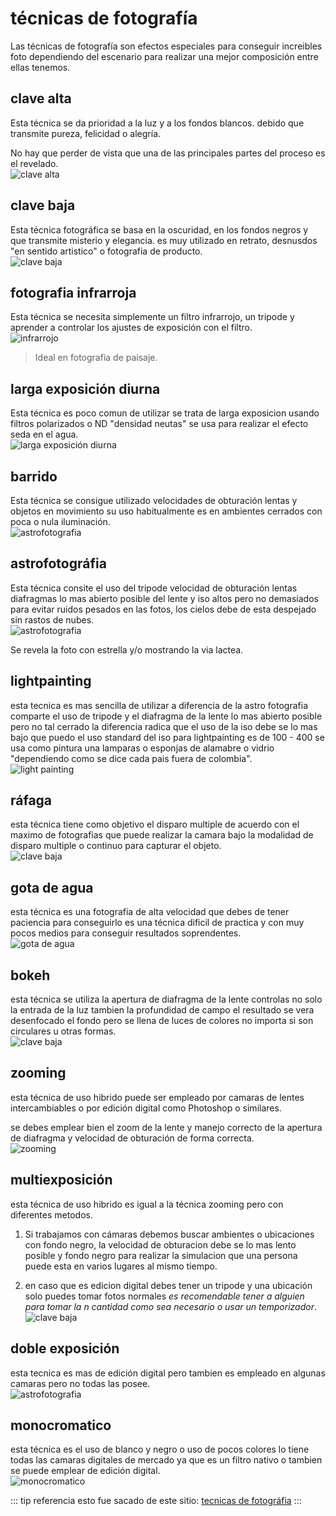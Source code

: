 # técnicas de fotografía

Las técnicas de fotografía son efectos especiales para conseguir increibles foto dependiendo del escenario para realizar una mejor composición entre ellas tenemos.

## clave alta

Esta técnica se da prioridad a la luz y a los fondos blancos. debido que transmite pureza, felicidad o alegría.

No hay que perder de vista que una de las principales partes del proceso es el revelado.<br>
![clave alta](/img/fotografia/clave-alta.jpeg)


## clave baja

Esta técnica fotográfica se basa en la oscuridad, en los fondos negros y que transmite misterio y elegancia. es muy utilizado en retrato, desnusdos "en sentido artistico" o fotografia de producto.<br>
![clave baja](/img/fotografia/clave-baja.jpg)

## fotografia infrarroja

Esta técnica se necesita simplemente un filtro infrarrojo, un tripode y aprender a controlar los ajustes de exposición con el filtro.<br>
![infrarrojo](/img/fotografia/infrarrojo.jpg)

> Ideal en fotografia de paisaje.

## larga exposición diurna

Esta técnica es poco comun de utilizar se trata de larga exposicion usando filtros polarizados o ND "densidad neutas" se usa para realizar el efecto seda en el agua.<br>
![larga exposición diurna](/img/fotografia/exposicion-diurna.jpg)

## barrido

Esta técnica se consigue utilizado velocidades de obturación lentas y objetos en movimiento su uso habitualmente es en ambientes cerrados con poca o nula iluminación.<br>
![astrofotografia](/img/fotografia/barrido.jpeg)

## astrofotográfia

Esta técnica consite el uso del tripode velocidad de obturación lentas diafragmas lo mas abierto posible del lente y iso altos pero no demasiados para evitar ruidos pesados en las fotos, los cielos debe de esta despejado sin rastos de nubes.<br>
![astrofotografia](/img/fotografia/astrofotografia.jpg)

Se revela la foto con estrella y/o mostrando la via lactea.

## lightpainting

esta tecnica es mas sencilla de utilizar a diferencia de la astro fotografia comparte el uso de tripode y el diafragma de la lente lo mas abierto posible pero no tal cerrado la diferencia radica que el uso de la iso debe se lo mas bajo que puedo el uso standard del iso para lightpainting es de 100 - 400 se usa como pintura una lamparas o esponjas de alamabre o vidrio "dependiendo como se dice cada pais fuera de colombia".<br>
![light painting](/img/fotografia/light-painting.JPG)

## ráfaga

esta técnica tiene como objetivo el disparo multiple de acuerdo con el maximo de fotografias que puede realizar la camara bajo la modalidad de disparo multiple o continuo para capturar el objeto.<br>
![clave baja](/img/fotografia/rafaga.JPG)

## gota de agua

esta técnica es una fotografia de alta velocidad que debes de tener paciencia para conseguirlo es una técnica dificil de practica y con muy pocos medios para conseguir resultados soprendentes.<br>
![gota de agua](/img/fotografia/gotas-de-agua.jpg)

## bokeh

esta técnica se utiliza la apertura de diafragma de la lente controlas no solo la entrada de la luz tambien la profundidad de campo el resultado se vera desenfocado el fondo pero se llena de luces de colores no importa si son circulares u otras formas.<br>
![clave baja](/img/fotografia/bokeh.JPG)

## zooming

esta técnica de uso hibrido puede ser empleado por camaras de lentes intercambiables o por edición digital como Photoshop o similares.

se debes emplear bien el zoom de la lente y manejo correcto de la apertura de diafragma y velocidad de obturación de forma correcta.<br>
![zooming](/img/fotografia/zooming.JPG)

## multiexposición

esta técnica de uso hibrido es igual a la técnica zooming pero con diferentes metodos.

1. Si trabajamos con cámaras debemos buscar ambientes o ubicaciones con fondo negro, la velocidad de obturacion debe se lo mas lento posible y fondo negro para realizar la simulacion que una persona puede esta en varios lugares al mismo tiempo.

2. en caso que es edicion digital debes tener un tripode y una ubicación solo puedes tomar fotos normales *es recomendable tener a alguien para tomar la n cantidad como sea necesario o usar un temporizador*.<br>
![clave baja](/img/fotografia/multiexposicion.JPG)

## doble exposición

esta tecnica es mas de edición digital pero tambien es empleado en algunas camaras pero no todas las posee.<br>
![astrofotografia](/img/fotografia/doble-exposicion.jpg)

## monocromatico

esta técnica es el uso de blanco y negro o uso de pocos colores lo tiene todas las camaras digitales de mercado ya que es un filtro nativo o tambien se puede emplear de edición digital.<br>
![monocromatico](/img/fotografia/monocromatico.JPG)

::: tip referencia
esto fue sacado de este sitio: [tecnicas de fotográfia](https://www.blogdelfotografo.com/tecnicas-fotograficas/)
:::